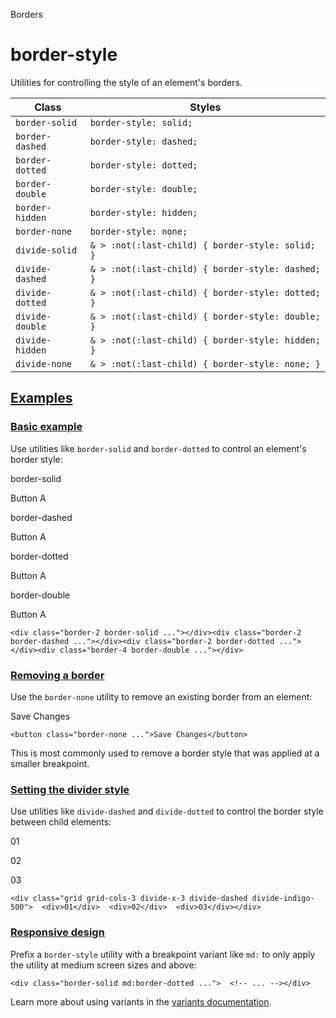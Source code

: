Borders

# border-style

Utilities for controlling the style of an element's borders.

| Class           | Styles                                            |
| --------------- | ------------------------------------------------- |
| `border-solid`  | `border-style: solid;`                            |
| `border-dashed` | `border-style: dashed;`                           |
| `border-dotted` | `border-style: dotted;`                           |
| `border-double` | `border-style: double;`                           |
| `border-hidden` | `border-style: hidden;`                           |
| `border-none`   | `border-style: none;`                             |
| `divide-solid`  | `& > :not(:last-child) { border-style: solid; }`  |
| `divide-dashed` | `& > :not(:last-child) { border-style: dashed; }` |
| `divide-dotted` | `& > :not(:last-child) { border-style: dotted; }` |
| `divide-double` | `& > :not(:last-child) { border-style: double; }` |
| `divide-hidden` | `& > :not(:last-child) { border-style: hidden; }` |
| `divide-none`   | `& > :not(:last-child) { border-style: none; }`   |

## [Examples](#examples)

### [Basic example](#basic-example)

Use utilities like `border-solid` and `border-dotted` to control an element's border style:

border-solid

Button A

border-dashed

Button A

border-dotted

Button A

border-double

Button A

```
<div class="border-2 border-solid ..."></div><div class="border-2 border-dashed ..."></div><div class="border-2 border-dotted ..."></div><div class="border-4 border-double ..."></div>
```

### [Removing a border](#removing-a-border)

Use the `border-none` utility to remove an existing border from an element:

Save Changes

```
<button class="border-none ...">Save Changes</button>
```

This is most commonly used to remove a border style that was applied at a smaller breakpoint.

### [Setting the divider style](#setting-the-divider-style)

Use utilities like `divide-dashed` and `divide-dotted` to control the border style between child elements:

01

02

03

```
<div class="grid grid-cols-3 divide-x-3 divide-dashed divide-indigo-500">  <div>01</div>  <div>02</div>  <div>03</div></div>
```

### [Responsive design](#responsive-design)

Prefix a `border-style` utility with a breakpoint variant like `md:` to only apply the utility at medium screen sizes and above:

```
<div class="border-solid md:border-dotted ...">  <!-- ... --></div>
```

Learn more about using variants in the [variants documentation](/docs/hover-focus-and-other-states).
